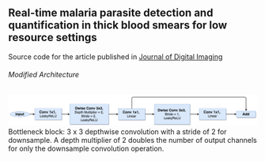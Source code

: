 ## Real-time  malaria parasite detection and  quantification in thick blood smears for low resource settings
Source code for the article published in [Journal of Digital Imaging](https://link.springer.com/article/10.1007/s10278-019-00284-2)
###### Modified Architecture
![Bottleneck](https://github.com/chibuta/malaria-parasite-quantification/blob/master/bottleneck.jpg)
Bottleneck block: 3 x 3 depthwise convolution with a stride of 2 for downsample. A depth multiplier of 2 doubles the number of output channels for only the downsample convolution operation.



